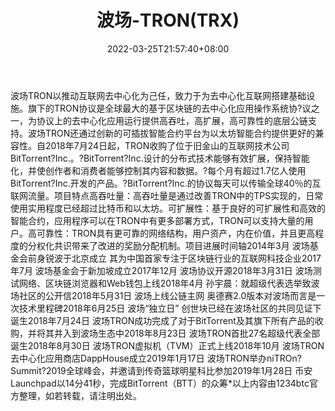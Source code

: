 ﻿---
weight: 
title: "波场-TRON(TRX)"
description: "波场TRON以推动互联网去中心化为己任，致力于为去中心化互联网搭建基础设施"
date: 2022-03-25T21:57:40+08:00
lastmod: 2022-03-25T16:45:40+08:00
draft: false
authors: ["Metabd"]
featuredImage: "bochang-trontrx.webp"
link: ""
tags: ["数字代币","波场-TRON(TRX)"]
categories: ["navigation"]
navigation: ["数字代币"]
lightgallery: true
toc: true
pinned: false
recommend: false
recommend1: false
---
波场TRON以推动互联网去中心化为己任，致力于为去中心化互联网搭建基础设施。旗下的TRON协议是全球最大的基于区块链的去中心化应用操作系统协?议之一，为协议上的去中心化应用运行提供高吞吐，高扩展，高可靠性的底层公链支持。波场TRON还通过创新的可插拔智能合约平台为以太坊智能合约提供更好的兼容性。自2018年7月24日起，TRON收购了位于旧金山的互联网技术公司BitTorrent?Inc.。?BitTorrent?Inc.设计的分布式技术能够有效扩展，保持智能化，并使创作者和消费者能够控制其内容和数据。?每个月有超过1.7亿人使用BitTorrent?Inc.开发的产品。?BitTorrent?Inc.的协议每天可以传输全球40％的互联网流量。项目特点高吞吐量：高吞吐量是通过改善TRON中的TPS实现的，日常使用实用程度已经超过比特币和以太坊。可扩展性：基于良好的可扩展性和高效的智能合约，应用程序可以在TRON中有更多部署方式，TRON可以支持大量的用户。高可靠性：TRON具有更可靠的网络结构，用户资产，内在价值，并且更高程度的分权化共识带来了改进的奖励分配机制。项目进展时间轴2014年3月
波场基金会前身锐波于北京成立
其为中国首家专注于区块链行业的互联网科技企业2017年7月
波场基金会于新加坡成立2017年12月
波场协议开源2018年3月31日
波场测试网络、区块链浏览器和Web钱包上线2018年4月
孙宇晨：就超级代表选举致波场社区的公开信2018年5月31日
波场上线公链主网
奥德赛2.0版本对波场而言是一次技术里程碑2018年6月25日
波场“独立日”
创世块已经在波场社区的共同见证下诞生2018年7月24日
波场TRON成功完成了对于BitTorrent及其旗下所有产品的收购，并将其并入到波场生态中2018年8月23日
波场TRON首批27名超级代表全部诞生2018年8月30日
波场TRON虚拟机（TVM）正式上线2018年10月
波场TRON去中心化应用商店DappHouse成立2019年1月17日
波场TRON举办niTROn?Summit?2019全球峰会，并邀请到传奇篮球明星科比参加2019年1月28日
币安Launchpad以14分41秒，完成BitTorrent（BTT）的众筹*以上内容由1234btc官方整理，如若转载，请注明出处。
